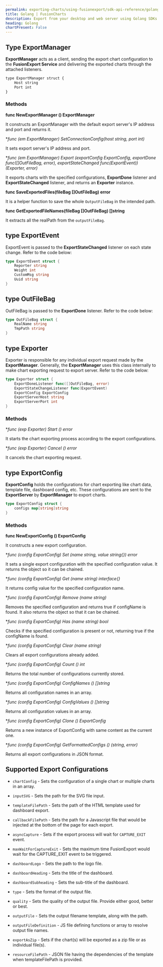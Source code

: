 ```yaml
---
permalink: exporting-charts/using-fusionexport/sdk-api-reference/golang.html
title: Golang | FusionCharts
description: Export from your desktop and web server using Golang SDKs. A complete list of API reference.
heading: Golong
chartPresent: False
---
```


## Type ExportManager

**ExportManager** acts as a client, sending the export chart configuration to the **FusionExport Service** and delivering the exported charts through the attached listeners.

```javascript
type ExportManager struct {
    Host string
    Port int
}
```

### Methods

**func NewExportManager () ExportManager**

It constructs an ExportManager with the default export server's IP address and port and returns it.

**func (em *ExportManager) SetConnectionConfig(host string, port int)**

It sets export server's IP address and port.

**func (em *ExportManager) Export (exportConfig ExportConfig, exportDone func([]OutFileBag, error), exportStateChanged func(ExportEvent)) (Exporter, error)**

It exports charts with the specified configurations, **ExportDone** listener and **ExportStateChanged** listener, and returns an **Exporter** instance.

**func SaveExportedFiles(fileBag []OutFileBag) error**

It is a helper function to save the whole `OutputFileBag` in the intended path.

**func GetExportedFileNames(fileBag []OutFileBag) []string**

It extracts all the realPath from the `outputFileBag`.

## type ExportEvent

ExportEvent is passed to the **ExportStateChanged** listener on each state change. Refer to the code below:

```go
type ExportEvent struct {
    Reporter string 
    Weight int 
    CustomMsg string 
    Uuid string 
}
```

## type OutFileBag

OutFileBag is passed to the **ExportDone** listener. Refer to the code below:

```go
type OutFileBag struct {
    RealName string 
    TmpPath string 
}
```

## type Exporter

Exporter is responsible for any individual export request made by the **ExportManager**. Generally, the **ExportManager** uses this class internally to make chart exporting request to export server. Refer to the code below:

```go
type Exporter struct {
    ExportDoneListener func([]OutFileBag, error)
    ExportStateChangeListener func(ExportEvent)
    ExportConfig ExportConfig
    ExportServerHost string
    ExportServerPort int
}
```

### Methods

**func (exp *Exporter) Start () error**

It starts the chart exporting process according to the export configurations.

**func (exp *Exporter) Cancel () error**

It cancels the chart exporting request.

## type ExportConfig

**ExportConfig** holds the configurations for chart exporting like chart data, template file, dashboard config, etc. These configurations are sent to the **ExportServer** by **ExportManager** to export charts.

```go
type ExportConfig struct {
    configs map[string]string
}
```

### Methods

**func NewExportConfig () ExportConfig**

It constructs a new export configuration.

**func (config *ExportConfig) Set (name string, value string{}) error**

It sets a single export configuration with the specified configuration value. It returns the object so it can be chained.

**func (config *ExportConfig) Get (name string) interface{}**

It returns config value for the specified configuration name.

**func (config *ExportConfig) Remove (name string)**

Removes the specified configuration and returns true if configName is found. It also returns the object so that it can be chained.

**func (config *ExportConfig) Has (name string) bool**

Checks if the specified configuration is present or not, returning true if the configName is found.

**func (config *ExportConfig) Clear (name string)**

Clears all export configurations already added.

**func (config *ExportConfig) Count () int**

Returns the total number of configurations currently stored.

**func (config *ExportConfig) ConfigNames () []string**

Returns all configuration names in an array.

**func (config *ExportConfig) ConfigValues () []string**

Returns all configuration values in an array.

**func (config *ExportConfig) Clone () ExportConfig**

Returns a new instance of ExportConfig with same content as the current one.

**func (config *ExportConfig) GetFormattedConfigs () (string, error)**

Returns all export configurations in JSON format.

## Supported Export Configurations

* `chartConfig` - Sets the configuration of a single chart or multiple charts in an array.

* `inputSVG` - Sets the path for the SVG file input.

* `templateFilePath` - Sets the path of the HTML template used for dashboard export.

* `callbackFilePath` - Sets the path for a Javascript file that would be injected at the bottom of the page for each export.

* `asyncCapture` - Sets if the export process will wait for `CAPTURE_EXIT` event.

* `maxWaitForCaptureExit` - Sets the maximum time FusionExport would wait for the CAPTURE_EXIT event to be triggered.

* `dashboardLogo` - Sets the path to the logo file.

* `dashboardHeading` - Sets the title of the dashboard.

* `dashboardSubheading` - Sets the sub-title of the dashboard.

* `type` - Sets the format of the output file.

* `quality` - Sets the quality of the output file. Provide either good, better or best.

* `outputFile` - Sets the output filename template, along with the path.

* `outputFileDefinition` - JS file defining functions or array to resolve output file names.

* `exportAsZip` - Sets if the chart(s) will be exported as a zip file or as individual file(s).

* `resourceFilePath` - JSON file having the dependencies of the template when templateFilePath is provided.